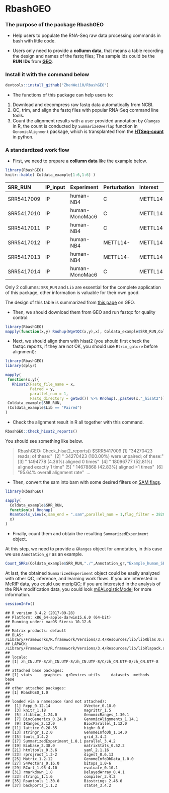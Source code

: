 RbashGEO
================

### The purpose of the package RbashGEO

-   Help users to populate the RNA-Seq raw data processing commands in bash with little code.

-   Users only need to provide a **collumn data**, that means a table recording the design and names of the fastq files; The sample ids could be the **RUN IDs** from [**GEO**](https://www.ncbi.nlm.nih.gov/geo/).

### Install it with the command below

``` r
devtools::install_github("ZhenWei10/RbashGEO")
```

-   The functions of this package can help users to:

1.  Download and decompress raw fastq data automatically from NCBI.
2.  QC, trim, and align the fastq files with popular RNA-Seq command line tools.
3.  Count the alignment results with a user provided annotation by `GRanges` in R, the count is conducted by `SummarizeOverlap` function in `GenomicAlignment` package, which is transplanted from the [**HTSeq-count**](http://htseq.readthedocs.io/en/release_0.9.1/) in python.

### A standardized work flow

-   First, we need to prepare a **collumn data** like the example below.

``` r
library(RbashGEO)
knitr::kable( Coldata_example[1:6,1:6] )
```

| SRR\_RUN   | IP\_input | Experiment     | Perturbation | Interest | Lib    |
|:-----------|:----------|:---------------|:-------------|:---------|:-------|
| SRR5417009 | IP        | human-NB4      | C            | METTL14  | Single |
| SRR5417010 | IP        | human-MonoMac6 | C            | METTL14  | Single |
| SRR5417011 | IP        | human-NB4      | C            | METTL14  | Single |
| SRR5417012 | IP        | human-NB4      | METTL14-     | METTL14  | Single |
| SRR5417013 | IP        | human-NB4      | METTL14-     | METTL14  | Single |
| SRR5417014 | IP        | human-MonoMac6 | C            | METTL14  | Single |

Only 2 collumns: `SRR_RUN` and `Lib` are essential for the complete application of this package, other information is valuable for their own good.

The design of this table is summarized from [this page](https://www.ncbi.nlm.nih.gov/Traces/study/?acc=SRP103072) on GEO.

-   Then, we should download them from GEO and run fastqc for quality control:

``` r
library(RbashGEO)
mapply(function(x,y) Rnohup(WgetQC(x,y),x), Coldata_example$SRR_RUN,Coldata_example$Lib == "Paired")
```

-   Next, we should align them with hisat2 (you should first check the fastqc reports, if they are not OK, you should use `Rtrim_galore` before alignment):

``` r
library(RbashGEO)
library(dplyr)

mapply(
 function(x,y){
   Rhisat2(Fastq_file_name = x,
           Paired = y,
           parallel_num = 1,
           Fastq_directory = getwd()) %>% Rnohup(.,paste0(x,"_hisat2"))}, 
 Coldata_example$SRR_RUN,
 (Coldata_example$Lib == "Paired")
)
```

-   Check the alignment result in R all together with this command.

``` r
RbashGEO::Check_hisat2_reports()
```

You should see something like below.

> RbashGEO::Check\_hisat2\_reports()
> $SRR5417009
> \[1\] "34270423 reads; of these:" 
> \[2\] " 34270423 (100.00%) were unpaired; of these:"
> \[3\] " 1494778 (4.36%) aligned 0 times" 
> \[4\] " 18096777 (52.81%) aligned exactly 1 time"
> \[5\] " 14678868 (42.83%) aligned &gt;1 times" 
> \[6\] "95.64% overall alignment rate" 
> ...

-   Then, convert the sam into bam with some desired filters on [SAM flags](https://broadinstitute.github.io/picard/explain-flags.html).

``` r
library(RbashGEO)

sapply(
  Coldata_example$SRR_RUN,
  function(x) Rnohup(
  Rsamtools_view(x,sam_end = ".sam",parallel_num = 1,flag_filter = 2820),
  x)
)
```

-   Finally, count them and obtain the resulting `SummarizedExperiment` object.

At this step, we need to provide a `GRanges` object for annotation, in this case we use `Annotation_gr` as an example.

``` r
Count_SRRs(Coldata_example$SRR_RUN,"./",Annotation_gr,"Example_human_SE")
```

At last, the obtained `SummarizedExperiment` object could be easily analyzed with other QC, inference, and learning work flows. If you are interested in MeRIP data, you could use [meripQC](https://github.com/ZhenWei10/meripQC); if you are interested in the analysis of the RNA modification data, you could look [m6ALogisticModel](https://github.com/ZhenWei10/m6ALogisticModel) for more information.

``` r
sessionInfo()
```

    ## R version 3.4.2 (2017-09-28)
    ## Platform: x86_64-apple-darwin15.6.0 (64-bit)
    ## Running under: macOS Sierra 10.12.6
    ## 
    ## Matrix products: default
    ## BLAS: /Library/Frameworks/R.framework/Versions/3.4/Resources/lib/libRblas.0.dylib
    ## LAPACK: /Library/Frameworks/R.framework/Versions/3.4/Resources/lib/libRlapack.dylib
    ## 
    ## locale:
    ## [1] zh_CN.UTF-8/zh_CN.UTF-8/zh_CN.UTF-8/C/zh_CN.UTF-8/zh_CN.UTF-8
    ## 
    ## attached base packages:
    ## [1] stats     graphics  grDevices utils     datasets  methods   base     
    ## 
    ## other attached packages:
    ## [1] RbashGEO_1.0
    ## 
    ## loaded via a namespace (and not attached):
    ##  [1] Rcpp_0.12.14               XVector_0.18.0            
    ##  [3] knitr_1.18                 magrittr_1.5              
    ##  [5] zlibbioc_1.24.0            GenomicRanges_1.30.1      
    ##  [7] BiocGenerics_0.24.0        GenomicAlignments_1.14.1  
    ##  [9] IRanges_2.12.0             BiocParallel_1.12.0       
    ## [11] lattice_0.20-35            highr_0.6                 
    ## [13] stringr_1.2.0              GenomeInfoDb_1.14.0       
    ## [15] tools_3.4.2                grid_3.4.2                
    ## [17] SummarizedExperiment_1.8.1 parallel_3.4.2            
    ## [19] Biobase_2.38.0             matrixStats_0.52.2        
    ## [21] htmltools_0.3.6            yaml_2.1.16               
    ## [23] rprojroot_1.3-2            digest_0.6.13             
    ## [25] Matrix_1.2-12              GenomeInfoDbData_1.0.0    
    ## [27] S4Vectors_0.16.0           bitops_1.0-6              
    ## [29] RCurl_1.95-4.10            evaluate_0.10.1           
    ## [31] rmarkdown_1.8              DelayedArray_0.4.1        
    ## [33] stringi_1.1.6              compiler_3.4.2            
    ## [35] Rsamtools_1.30.0           Biostrings_2.46.0         
    ## [37] backports_1.1.2            stats4_3.4.2
